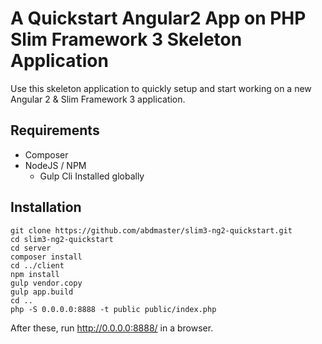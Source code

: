 # A Quickstart Angular2 App on PHP Slim Framework 3 Skeleton Application

Use this skeleton application to quickly setup and start working on a new Angular 2 & Slim Framework 3 application.


## Requirements

- Composer
- NodeJS / NPM
  - Gulp Cli Installed globally


## Installation

```
git clone https://github.com/abdmaster/slim3-ng2-quickstart.git
cd slim3-ng2-quickstart
cd server
composer install
cd ../client
npm install
gulp vendor.copy
gulp app.build
cd ..
php -S 0.0.0.0:8888 -t public public/index.php
```

After these, run http://0.0.0.0:8888/ in a browser.
